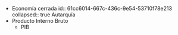 - Economía cerrada 
  id:: 61cc6014-667c-436c-9e54-53710f78e213
  collapsed:: true
  Autarquía
- Producto Interno Bruto
	- PIB